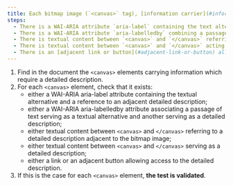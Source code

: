 ```yaml
---
title: Each bitmap image (`<canvas>` tag), [information carrier](#information-carrying-image), which requires a [detailed description](#detailed-image-description), checks t one of these conditions?
steps:
  - There is a WAI-ARIA attribute `aria-label` containing the text alternative and a reference to an adjacent [detailed description](#description-detailee-image).
  - There is a WAI-ARIA attribute `aria-labelledby` combining a passage of text acting as a textual alternative and another serving as [detailed description](#description-detaillee-image).
  - There is textual content between `<canvas>` and `</canvas>` referring to a [detailed description](#description-detailee-image) adjacent to the bitmap image.
  - There is textual content between `<canvas>` and `</canvas>` acting as [detailed description](#description-detailee-image).
  - There is an [adjacent link or button](#adjacent-link-or-button) allowing access to the [detailed description](#detail-image-description).
---
```


1. Find in the document the `<canvas>` elements carrying information which require a detailed description.
2. For each `<canvas>` element, check that it exists:
   - either a WAI-ARIA aria-label attribute containing the textual alternative and a reference to an adjacent detailed description;
   - either a WAI-ARIA aria-labelledby attribute associating a passage of text serving as a textual alternative and another serving as a detailed description;
   - either textual content between `<canvas>` and `</canvas>` referring to a detailed description adjacent to the bitmap image;
   - either textual content between `<canvas>` and `</canvas>` serving as a detailed description;
   - either a link or an adjacent button allowing access to the detailed description.
3. If this is the case for each `<canvas>` element, **the test is validated**.
